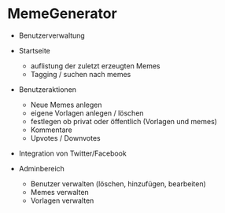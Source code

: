 MemeGenerator
=============

- Benutzerverwaltung 

- Startseite
    - auflistung der zuletzt erzeugten Memes
    - Tagging / suchen nach memes

- Benutzeraktionen
    - Neue Memes anlegen
    - eigene Vorlagen anlegen / löschen
    - festlegen ob privat oder öffentlich (Vorlagen und memes)
    - Kommentare
    - Upvotes / Downvotes

- Integration von Twitter/Facebook

- Adminbereich
    - Benutzer verwalten (löschen, hinzufügen, bearbeiten)
    - Memes verwalten
    - Vorlagen verwalten
